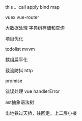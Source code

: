 this 。call apply bind map

vuex vue-router

大数据处理 字典树存储和查询

项目优化

todolist mvvm

数组扁平化

截流防抖 http

promise

错误处理 vue handlerError

ast抽象语法树

出地铁过天桥，往回走。上二层小楼